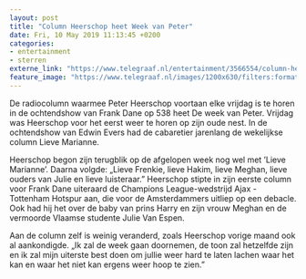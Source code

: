 ```yaml
---
layout: post
title: "Column Heerschop heet Week van Peter"
date: Fri, 10 May 2019 11:13:45 +0200
categories: 
- entertainment 
- sterren 
externe_link: "https://www.telegraaf.nl/entertainment/3566554/column-heerschop-heet-week-van-peter"
feature_image: "https://www.telegraaf.nl/images/1200x630/filters:format(jpeg):quality(80)/cdn-kiosk-api.telegraaf.nl/ede1257c-7303-11e9-a03e-0217670beecd.jpg"
---
```


<p class="intro">De radiocolumn waarmee Peter Heerschop voortaan elke vrijdag is te horen in de ochtendshow van Frank Dane op 538 heet De week van Peter. Vrijdag was Heerschop voor het eerst weer te horen op zijn oude nest. In de ochtendshow van Edwin Evers had de cabaretier jarenlang de wekelijkse column Lieve Marianne.</p> <p>Heerschop begon zijn terugblik op de afgelopen week nog wel met ’Lieve Marianne’. Daarna volgde: „Lieve Frenkie, lieve Hakim, lieve Meghan, lieve ouders van Julie en lieve luisteraar.” Heerschop stipte in zijn eerste column voor Frank Dane uiteraard de Champions League-wedstrijd Ajax - Tottenham Hotspur aan, die voor de Amsterdammers uitliep op een debacle. Ook had hij het over de baby van prins Harry en zijn vrouw Meghan en de vermoorde Vlaamse studente Julie Van Espen.</p><p>Aan de column zelf is weinig veranderd, zoals Heerschop vorige maand ook al aankondigde. „Ik zal de week gaan doornemen, de toon zal hetzelfde zijn en ik zal mijn uiterste best doen om jullie weer hard te laten lachen waar het kan en waar het niet kan ergens weer hoop te zien.”</p>
